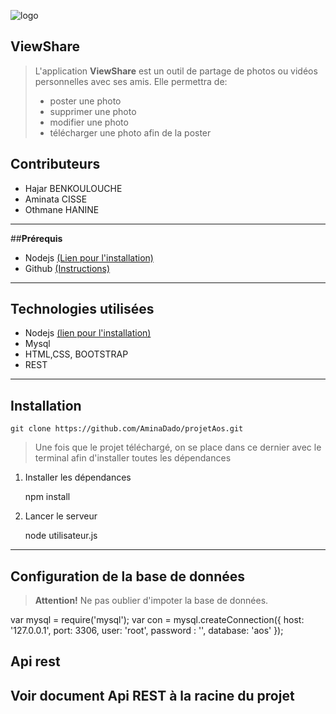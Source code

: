 ![logo](https://hal.archives-ouvertes.fr/UNIV-PARIS-SACLAY/public/logo_UP_saclay_final.png)

## **ViewShare**

> L'application  **ViewShare**  est un outil de partage de photos ou vidéos personnelles avec ses amis. Elle permettra de:
 >- <i class="icon-file"></i> poster une photo
> - <i class="icon-trash"></i>supprimer une photo
 >- <i class="icon-pencil"></i> modifier une photo
 >- <i class="icon-upload"></i>télécharger une photo afin de la poster


## **Contributeurs**

 - Hajar BENKOULOUCHE
 - Aminata CISSE
 - Othmane HANINE


----------
##**Prérequis**
 - Nodejs [(Lien pour l'installation)](https://nodejs.org/en/)
 - Github [(Instructions)](https://git-scm.com/downloads)

----------
## **Technologies utilisées**


 - Nodejs [(lien pour l'installation)](https://nodejs.org/en/)
 - Mysql
 - HTML,CSS, BOOTSTRAP
 - REST


----------
## **Installation**

    git clone https://github.com/AminaDado/projetAos.git
>Une fois que le projet téléchargé, on se place dans ce dernier avec le terminal afin d'installer toutes les dépendances

 1. Installer les dépendances
 
    npm install
    

 2. Lancer le serveur
 
    node utilisateur.js

----------
## **Configuration de la base de données**
> **Attention!** Ne pas oublier d'impoter la base de données.
   

   var mysql = require('mysql');
    var con = mysql.createConnection({
        host: '127.0.0.1',
        port: 3306,
    	user: 'root',
    	password : '',
        database: 'aos'
    });

## **Api rest**

 Voir document Api REST à la racine du projet
----------


 
 
